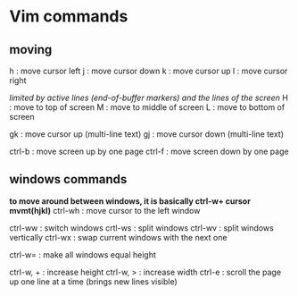 # Vim commands

## moving
h : move cursor left
j : move cursor down
k : move cursor up
l : move cursor right

*limited by active lines (end-of-buffer markers) and the lines of the screen*
H : move to top of screen
M : move to middle of screen
L : move to bottom of screen

gk : move cursor up (multi-line text)
gj : move cursor down (multi-line text)

ctrl-b : move screen up by one page
ctrl-f : move screen down by one page



## windows commands
**to move around between windows, it is basically ctrl-w+ cursor mvmt(hjkl)**
ctrl-wh : move cursor to the left window

ctrl-ww : switch windows
crtl-ws : split windows
ctrl-wv : split windows vertically
ctrl-wx : swap current windows with the next one

ctrl-w= : make all windows equal height

ctrl-w, + : increase height
ctrl-w, > : increase width
ctrl-e : scroll the page up one line at a time (brings new lines visible)


